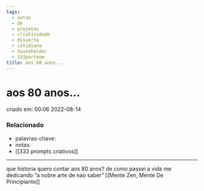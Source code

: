 ```yaml
---
tags:
  - notas
  - de
  - projetos
  - criatividade
  - disserte
  - cotidiano
  - householder
  - 333parteum
title: aos 80 anos...
---
```

# aos 80 anos...
criado em: 00:06 2022-08-14


### Relacionado
- palavras-chave: 
- notas: 
- [[333 prompts criativos]]

---
que historia quero contar aos 80 anos?
de como passei a vida me dedicando “a nobre arte de nao saber”
[[Mente Zen, Mente De Principiante]]
